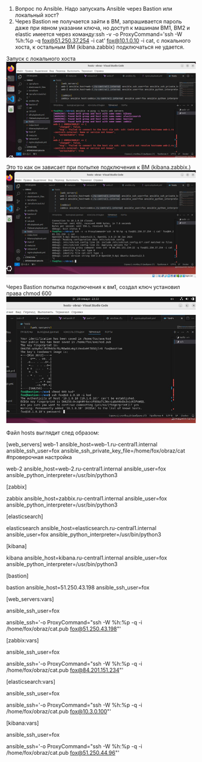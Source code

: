 1. Вопрос по Ansible. Надо запускать Ansible через Bastion или локальный хост?
2. Через Bastion не получается зайти в ВМ, запрашивается пароль даже при явном указании ключа, но доступ к машинам ВМ1, ВМ2 и еlastic имеется через команду:ssh -v -o ProxyCommand='ssh -W %h:%p -q fox@51.250.37.254 -i cat' fox@10.1.0.10 -i cat, с локального хоста, к остальным ВМ (kibana.zabbix) подключаться не удается.

Запуск с локального хоста![alt text](https://github.com/sAslank/-/blob/main/img/к%20дип.jpg)


Это то как он зависает при попытке подключения к ВМ (kibana.zabbix.)![alt text](https://github.com/sAslank/-/blob/main/img/дип1.jpg)

Через Bastion попытка подключения к вм1, создал ключ установил права chmod 600 ![alt text](https://github.com/sAslank/-/blob/main/img/дип2.jpg)

Файл hosts выглядит след образом:

[web_servers]
web-1 ansible_host=web-1.ru-central1.internal ansible_ssh_user=fox ansible_ssh_private_key_file=/home/fox/obraz/cat #проверочная настройка

web-2 ansible_host=web-2.ru-central1.internal ansible_user=fox ansible_python_interpreter=/usr/bin/python3

[zabbix]

zabbix ansible_host=zabbix.ru-central1.internal ansible_user=fox ansible_python_interpreter=/usr/bin/python3


[elasticsearch]

elasticsearch ansible_host=elasticsearch.ru-central1.internal ansible_user=fox ansible_python_interpreter=/usr/bin/python3

[kibana]

kibana ansible_host=kibana.ru-central1.internal ansible_user=fox ansible_python_interpreter=/usr/bin/python3

[bastion]

bastion  ansible_host=51.250.43.198 ansible_ssh_user=fox


[web_servers:vars]

ansible_ssh_user=fox

ansible_ssh='-o ProxyCommand="ssh -W %h:%p -q -i /home/fox/obraz/cat.pub fox@51.250.43.198"'


[zabbix:vars]

ansible_ssh_user=fox

ansible_ssh='-o ProxyCommand="ssh -W %h:%p -q -i /home/fox/obraz/cat.pub fox@84.201.151.234"'


[elasticsearch:vars]

ansible_ssh_user=fox

ansible_ssh='-o ProxyCommand="ssh -W %h:%p -q -i /home/fox/obraz/cat.pub fox@10.3.0.100"'


[kibana:vars]

ansible_ssh_user=fox

ansible_ssh='-o ProxyCommand="ssh -W %h:%p -q -i /home/fox/obraz/cat.pub fox@51.250.44.96"'
